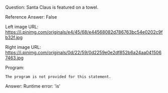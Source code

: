 Question: Santa Claus is featured on a towel.

Reference Answer: False

Left image URL: https://i.pinimg.com/originals/e4/45/68/e44568082d786763bc54e0202c9fb32f.jpg

Right image URL: https://i.pinimg.com/originals/0d/22/59/0d2259e0e2df852b6a24aa0415067463.jpg

Program:

```
The program is not provided for this statement.
```
Answer: Runtime error: 'is'


